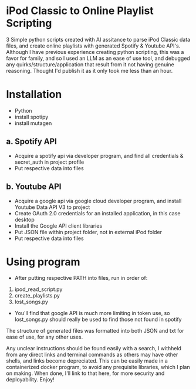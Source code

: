# iPod Classic to Online Playlist Scripting
3 Simple python scripts created with AI assitance to parse iPod Classic data files,
and create online playlists with generated Spotify & Youtube API's.
Although I have previous experience creating python scripting, this was a favor for family, and so I used an LLM
as an ease of use tool, and debugged any quirks/structure/application that result from it not having genuine reasoning.
Thought I'd publish it as it only took me less than an hour.

# Installation
- Python
- install spotipy
- install mutagen

## a. Spotify API
- Acquire a spotify api via developer program, and find all credentials & secret_auth in project profile
- Put respective data into files
## b. Youtube API
- Acquire a google api via google cloud developer program, and install Youtube Data API V3 to project
- Create OAuth 2.0 credentials for an installed application, in this case desktop
- Install the Google API client libraries
- Put JSON file within project folder, not in external iPod folder
- Put respective data into files

# Using program
- After putting respective PATH into files, run in order of:
1. ipod_read_script.py
2. create_playlists.py
3. lost_songs.py
- You'll find that google API is much more limiting in token use, so lost_songs.py should
  really be used to find those not found in spotify

The structure of generated files was formatted into both JSON and txt for ease of use, for any other uses.

Any unclear instructions should be found easily with a search, I withheld from any direct links and terminal commands
as others may have other shells, and links become depreciated. 
This can be easily made in a containerized docker program, to avoid any prequisite libraries, which I plan on making.
When done, I'll link to that here, for more security and deployability.
Enjoy!
